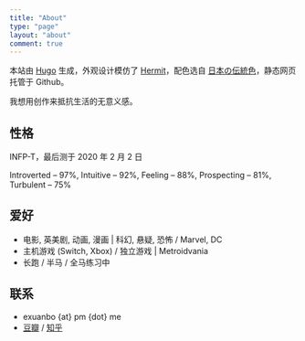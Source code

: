 ```yaml
---
title: "About"
type: "page"
layout: "about"
comment: true
---
```


本站由 [Hugo](https://gohugo.io/) 生成，外观设计模仿了 [Hermit](https://hugo-theme-hermit.netlify.com/)，配色选自 [日本の伝統色](https://nipponcolors.com/)，静态网页托管于 Github。

我想用创作来抵抗生活的无意义感。

## 性格

INFP-T，最后测于 2020 年 2 月 2 日

Introverted – 97%, Intuitive – 92%, Feeling – 88%, Prospecting – 81%, Turbulent – 75%

## 爱好

- 电影, 英美剧, 动画, 漫画 | 科幻, 悬疑, 恐怖 / Marvel, DC
- 主机游戏 (Switch, Xbox) / 独立游戏 | Metroidvania
- 长跑 / 半马 / 全马练习中

## 联系

- exuanbo {at} pm {dot} me
- [豆瓣](https://www.douban.com/people/121508967/) / [知乎](https://www.zhihu.com/people/cheng-xuan-bo-55-47)
